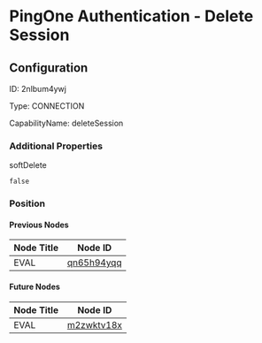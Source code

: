 # PingOne Authentication - Delete Session
## Configuration
ID:  2nlbum4ywj

Type: CONNECTION 

CapabilityName: deleteSession






### Additional Properties
softDelete
```bool 
false
```





### Position

#### Previous Nodes
| Node Title | Node ID |
| :------------- | ------------ |
| EVAL | [qn65h94yqq](./qn65h94yqq.md) | 
 
 #### Future Nodes
| Node Title | Node ID |
| :------------- | ------------ |
| EVAL |[m2zwktv18x](./m2zwktv18x.md) | 